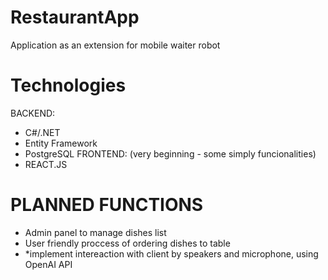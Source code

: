 # RestaurantApp
Application as an extension for mobile waiter robot

# Technologies
BACKEND:
- C#/.NET
- Entity Framework 
- PostgreSQL
FRONTEND: (very beginning - some simply funcionalities)
- REACT.JS

# PLANNED FUNCTIONS 
- Admin panel to manage dishes list
- User friendly proccess of ordering dishes to table
- *implement intereaction with client by speakers and microphone, using OpenAI API
